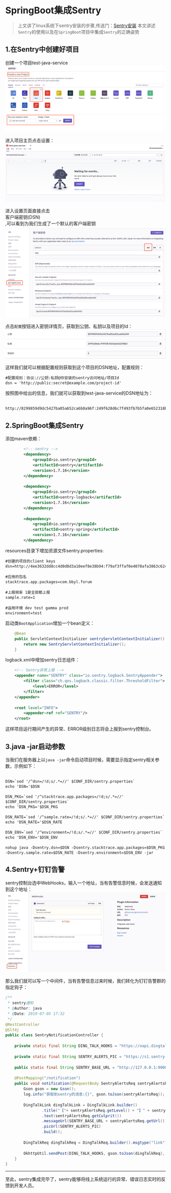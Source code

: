 # SpringBoot集成Sentry

> 上文讲了linux系统下sentry安装的步骤,传送门：[Sentry安装](sentry安装.md)
> 本文讲述`Sentry`的使用以及在`SpringBoot`项目中集成`Sentry`的正确姿势

## 1.在Sentry中创建好项目
创建一个项目test-java-service
![](sentry-use/new_project.png)

进入项目主页点击设置：
![](sentry-use/project_home.png)

进入设置页面直接点击<br>客户端密钥(DSN)</br>,可以看到为我们生成了一个默认的客户端密钥
![](sentry-use/DSN_KEY.png)

点击`配置`按钮进入密钥详情页，获取到公钥、私钥以及项目的Id：
![](sentry-use/key_detail.png)

这样我们就可以根据配置规则获取到这个项目的DSN地址，配置规则：
```
#配置规则：协议://公钥:私钥@你安装的sentry访问地址/项目Id
dsn = 'http://public:secret@example.com/project-id'

```
按照图中给出的信息，我们就可以获取到test-java-service的DSN地址为：
```jshelllanguage

http://8299859d9dc5427ba05a652ca6b0a96f:249f628d6c7f493fb7b5fa0e652318b0@127.0.0.1:9000/5

```
## 2.SpringBoot集成Sentry

添加maven依赖：  
```xml
        <!-- sentry -->
        <dependency>
            <groupId>io.sentry</groupId>
            <artifactId>sentry</artifactId>
            <version>1.7.16</version>
        </dependency>

        <dependency>
            <groupId>io.sentry</groupId>
            <artifactId>sentry-logback</artifactId>
            <version>1.7.16</version>
        </dependency>

        <dependency>
            <groupId>io.sentry</groupId>
            <artifactId>sentry-spring</artifactId>
            <version>1.7.16</version>
        </dependency>
```

resources目录下增加资源文件sentry.properties:  
```properties
#创建的项目的client keys
dsn=http://4ee3632dd8cc4d0d8d3a10eef8e38b94:f79af3ffaf0e4070afa3863c62404fb7@47.92.4.80:9000/4

#应用的包名
stacktrace.app.packages=com.bbyl.forum

#上报频率 1是全部都上报
sample.rate=1

#运用环境 dev test gamma prod
environment=test
```
启动类`BootApplication`增加一个bean定义：

```java
    @Bean
    public ServletContextInitializer sentryServletContextInitializer() {
        return new SentryServletContextInitializer();
    }
```

logback.xml中增加sentry日志组件：

```xml
    <!-- Sentry异常上报 -->
    <appender name="SENTRY" class="io.sentry.logback.SentryAppender">
        <filter class="ch.qos.logback.classic.filter.ThresholdFilter">
            <level>ERROR</level>
        </filter>
    </appender>
    
    <root level="INFO">
        <appender-ref ref="SENTRY"/>
    </root>
```
这样项目运行期间产生的异常、ERROR级别日志将会上报到sentry控制台。

## 3.java -jar启动参数

当我们在服务器上以`java -jar`命令启动项目时候，需要显示指定sentry相关参数，示例如下：

```jshelllanguage

DSN=`sed '/^dsn=/!d;s/.*=//' $CONF_DIR/sentry.properties`
echo 'DSN='$DSN

DSN_PKG=`sed '/^stacktrace.app.packages=/!d;s/.*=//' $CONF_DIR/sentry.properties`
echo 'DSN_PKG='$DSN_PKG

DSN_RATE=`sed '/^sample.rate=/!d;s/.*=//' $CONF_DIR/sentry.properties`
echo 'DSN_RATE='$DSN_RATE

DSN_ENV=`sed '/^environment=/!d;s/.*=//' $CONF_DIR/sentry.properties`
echo 'DSN_ENV='$DSN_ENV

nohup java -Dsentry.dsn=$DSN -Dsentry.stacktrace.app.packages=$DSN_PKG -Dsentry.sample.rate=$DSN_RATE -Dsentry.environment=$DSN_ENV -jar

```
## 4.Sentry+钉钉告警

sentry控制台选中WebHooks，输入一个地址，当有告警信息时候，会发送通知到这个地址：
![](sentry-use/webhooks.png)

那么我们就可以写一个中间件，当有告警信息过来时候，我们转化为钉钉告警群的指定钩子：

```java
/**
 * sentry通知
 * @Author: java
 * @Date: 2019-07-05 17:32
 */
@RestController
@Slf4j
public class SentryNotificationController {

    private static final String DING_TALK_HOOKS = "https://oapi.dingtalk.com/robot/send?access_token=56cbf4c8869eebd240d5sadcae21926182b4671sad2350397ad39dfa2c2167a62sa227ce35de";

    private static final String SENTRY_ALERTS_PIC = "https://s1.sentry-cdn.com/_static/fc5334ea06d8f24e1360cc65466a19cd/sentry/dist/java.svg";

    public static final String SENTRY_BASE_URL = "http://127.0.0.1:9000";

    @PostMapping("/notification")
    public void notification(@RequestBody SentryAlertsReq sentryAlertsReq) {
        Gson gson = new Gson();
        log.info("获取到sentry的消息:{}", gson.toJson(sentryAlertsReq));

        DingTalkLink dingTalkLink = DingTalkLink.builder()
                .title("【"+ sentryAlertsReq.getLevel() + "】" + sentryAlertsReq.getMessage())
                .text(sentryAlertsReq.getCulprit())
                .messageUrl(SENTRY_BASE_URL + sentryAlertsReq.getUrl())
                .picUrl(SENTRY_ALERTS_PIC)
                .build();

        DingTalkReq dingTalkReq = DingTalkReq.builder().msgtype("link").link(dingTalkLink).build();

        OkhttpUtil.sendPost(DING_TALK_HOOKS, gson.toJson(dingTalkReq), true, null);
    }
}
```
***
至此，sentry集成完毕了，sentry能够将线上系统运行的异常、错误日志实时的反馈到开发人员。


